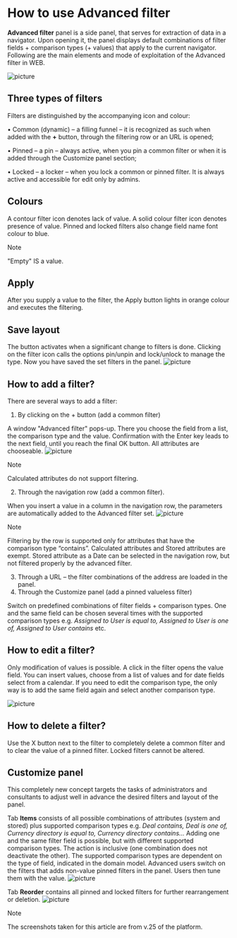# How to use Advanced filter 

**Advanced filter** panel is a side panel, that serves for extraction of data in a navigator.
Upon opening it, the panel displays default combinations of filter fields + comparison types (+ values) that apply to the current navigator.
Following are the main elements and mode of exploitation of the Advanced filter in WEB.

![picture](pictures/advanced_filter_1.png)

## Three types of filters
Filters are distinguished by the accompanying icon and colour:

• Common (dynamic) – а filling funnel – it is recognized as such when added with the **+** button, through the filtering row or an URL is opened;

• Pinned – a pin – always active, when you pin a common filter or when it is added through the Customize panel section;

• Locked – a locker – when you lock a common or pinned filter. It is always active and accessible for edit only by admins.

## Colours
A contour filter icon denotes lack of value. A solid colour filter icon denotes presence of value.
Pinned and locked filters also change field name font colour to blue.
> [!NOTE]
> 
> "Empty" IS a value.

## Apply
After you supply а value to the filter, the Apply button lights in orange colour and executes the filtering.

## Save layout
The button activates when a significant change to filters is done. Clicking on the filter icon calls the options pin/unpin and lock/unlock to manage the type. Now you have saved the set filters in the panel.
![picture](pictures/advanced_filter_7.png)


## How to add a filter?
There are several ways to add a filter:
1. By clicking on the + button (add a common filter)

A window "Advanced filter" pops-up. There you choose the field from a list, the comparison type and the value. Confirmation with the Enter key leads to the next field, until you reach the final OK button. All attributes are chooseable.
![picture](pictures/advanced_filter_2.png)
> [!NOTE]
> 
> Calculated attributes do not support filtering.

2. Through the navigation row (add a common filter).

When you insert a value in a column in the navigation row, the parameters are automatically added to the Advanced filter set.
![picture](pictures/advanced_filter_3.png)
> [!NOTE]
> 
> Filtering by the row is supported only for attributes that have the comparison type “contains”. Calculated attributes and Stored attributes are exempt. Stored attribute as a Date can be selected in the navigation row, but not filtered properly by the advanced filter.

3. Through a URL – the filter combinations of the address are loaded in the panel.
4. Through the Customize panel (add a pinned valueless filter)
   
Switch on predefined combinations of filter fields + comparison types. 
One and the same field can be chosen several times with the supported comparison types e.g. *Assigned to User is equal to, Assigned to User is one of, Assigned to User contains* etc. 

## How to edit a filter?
Only modification of values is possible. A click in the filter opens the value field. You can insert values, choose from a list of values and for date fields select from a calendar.
If you need to edit the comparison type, the only way is to add the same field again and select another comparison type. 

![picture](pictures/advanced_filter_4.png)

## How to delete a filter?
Use the X button next to the filter to completely delete a common filter and to clear the value of a pinned filter.
Locked filters cannot be altered.

## Customize panel
This completely new concept targets the tasks of administrators and consultants to adjust well in advance the desired filters and layout of the panel.

Tab **Items** consists of all possible combinations of attributes (system and stored) plus supported comparison types e.g. *Deal contains, Deal is one of, Currency directory is equal to, Currency directory contains…*
Adding one and the same filter field is possible, but with different supported comparison types. The action is inclusive (one combination does not deactivate the other). The supported comparison types are dependent on the type of field, indicated in the domain model.
Advanced users switch on the filters that adds non-value pinned filters in the panel. Users then tune them with the value.
![picture](pictures/advanced_filter_5.png)

Tab **Reorder** contains all pinned and locked filters for further rearrangement or deletion.
![picture](pictures/advanced_filter_6.png)
> [!NOTE]
> 
> The screenshots taken for this article are from v.25 of the platform.
